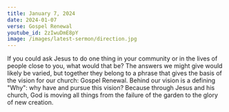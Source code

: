```yaml
---
title: January 7, 2024
date: 2024-01-07
verse: Gospel Renewal
youtube_id: 2zIwuDmE8pY
image: /images/latest-sermon/direction.jpg
---
```

If you could ask Jesus to do one thing in your community or in the lives of people close to you, what would that be? The answers we might give would likely be varied, but together they belong to a phrase that gives the basis of the vision for our church: Gospel Renewal. Behind our vision is a defining "Why": why have and pursue this vision? Because through Jesus and his church, God is moving all things from the failure of the garden to the glory of new creation.
